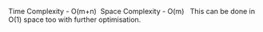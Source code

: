 Time Complexity - O(m+n)
​
Space Complexity - O(m)
​
​
This can be done in O(1) space too with further optimisation.